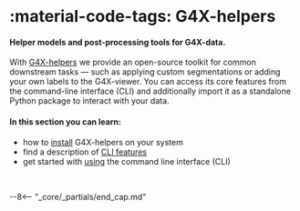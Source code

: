 <br>

# :material-code-tags: G4X-helpers
#### Helper models and post-processing tools for G4X-data.  

With [G4X-helpers](https://github.com/Singular-Genomics/G4X-helpers) we provide an open-source toolkit for common downstream tasks — such as applying custom segmentations or adding your own labels to the G4X-viewer. You can access its core features from the command-line interface (CLI) and additionally import it as a standalone Python package to interact with your data.

#### In this section you can learn:

+ how to [install](./installation/index.md) G4X-helpers on your system
+ find a description of [CLI features](./features/index.md) 
+ get started with [using](./usage/index.md) the command line interface (CLI)

<br>

--8<-- "_core/_partials/end_cap.md"
